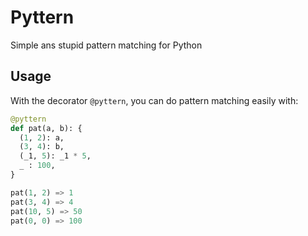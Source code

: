 # Pyttern

Simple ans stupid pattern matching for Python

## Usage

With the decorator `@pyttern`, you can do pattern matching easily with:

```python
@pyttern
def pat(a, b): {
  (1, 2): a,
  (3, 4): b,
  (_1, 5): _1 * 5,
  _ : 100,
}

pat(1, 2) => 1
pat(3, 4) => 4
pat(10, 5) => 50
pat(0, 0) => 100
```
